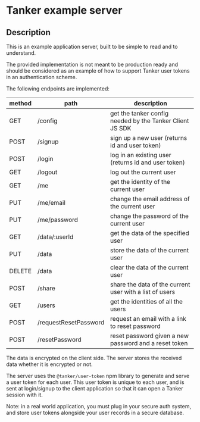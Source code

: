 # Tanker example server

## Description

This is an example application server, built to be simple to read and to understand.

The provided implementation is not meant to be production ready and should be considered as an example of how to support Tanker user tokens in an authentication scheme.

The following endpoints are implemented:

| method | path                  | description |
|--------|-----------------------|-------------|
| GET    | /config               | get the tanker config needed by the Tanker Client JS SDK |
| POST   | /signup               | sign up a new user (returns id and user token) |
| POST   | /login                | log in an existing user (returns id and user token) |
| GET    | /logout               | log out the current user |
| GET    | /me                   | get the identity of the current user |
| PUT    | /me/email             | change the email address of the current user |
| PUT    | /me/password          | change the password of the current user |
| GET    | /data/:userId         | get the data of the specified user |
| PUT    | /data                 | store the data of the current user |
| DELETE | /data                 | clear the data of the current user |
| POST   | /share                | share the data of the current user with a list of users |
| GET    | /users                | get the identities of all the users |
| POST   | /requestResetPassword | request an email with a link to reset password |
| POST   | /resetPassword        | reset password given a new password and a reset token |

The data is encrypted on the client side. The server stores the received data whether it is encrypted or not.

The server uses the `@tanker/user-token` npm library to generate and serve a user token for each user. This user token is unique to each user, and is sent at login/signup to the client application so that it can open a Tanker session with it.

Note: in a real world application, you must plug in your secure auth system, and store user tokens alongside your user records in a secure database.
